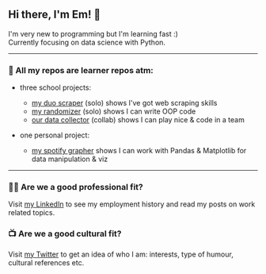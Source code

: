 ## Hi there, I'm Em! 👋

I'm very new to programming but I'm learning fast :) \
Currently focusing on data science with Python.

---

### 🚧 All my repos are learner repos atm:

- three school projects:
  - [my duo scraper](https://github.com/emsuru/duo-scraper) (solo) shows I've got web scraping skills
  - [my randomizer](https://github.com/emsuru/openspace-organizer) (solo) shows I can write OOP code
  - [our data collector](https://github.com/karelrduran/Immo-Data-Collection.git) (collab) shows I can play nice & code in a team
    
- one personal project:
  - [my spotify grapher](https://github.com/emsuru/spotify-grapher) shows I can work with Pandas & Matplotlib for data manipulation & viz

---

### 👩‍💻 Are we **a good professional fit**? 

Visit [my LinkedIn](https://www.linkedin.com/in/mirunasuru/) to see my employment history and read my posts on work related topics.

### 📺 Are we **a good cultural fit**? 

Visit [my Twitter](https://twitter.com/em_suru) to get an idea of who I am: interests, type of humour, cultural references etc.

<!--
**emsuru/emsuru** is a ✨ _special_ ✨ repository because its `README.md` (this file) appears on your GitHub profile.

Here are some ideas to get you started:

- 🔭 I’m currently working on ...
- 🌱 I’m currently learning ...
- 👯 I’m looking to collaborate on ...
- 🤔 I’m looking for help with ...
- 💬 Ask me about ...
- 📫 How to reach me: ...
- 😄 Pronouns: ...
- ⚡ Fun fact: ...
-->

